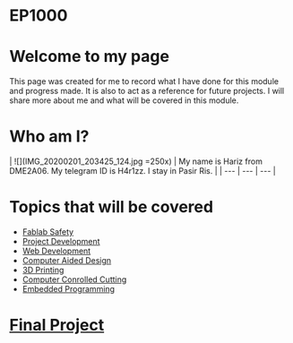 # EP1000
# Welcome to my page
This page was created for me to record what I have done for this module and progress made. It is also to act as a reference for future projects. I will share more about me and what will be covered in this module.
# Who am I?
| ![](IMG_20200201_203425_124.jpg =250x) | My name is Hariz from DME2A06. My telegram ID is H4r1zz. I stay in Pasir Ris. |
| --- | --- | --- |
# Topics that will be covered
- [Fablab Safety](../fablab_safety)
- [Project Development](../blob/master/LICENSE)
- [Web Development](../blob/master/LICENSE)
- [Computer Aided Design](../blob/master/LICENSE)
- [3D Printing](../blob/master/LICENSE)
- [Computer Conrolled Cutting](../blob/master/LICENSE)
- [Embedded Programming](../blob/master/LICENSE)
# [Final Project](../blob/master/LICENSE)
